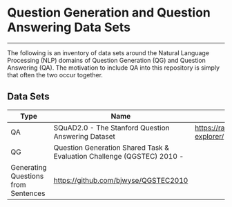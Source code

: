 # Question Generation and Question Answering Data Sets
---

The following is an inventory of data sets around the Natural Language Processing (NLP) domains of Question Generation (QG) and Question Answering (QA). The motivation to include QA into this repository is simply that often the two occur together.

## Data Sets

 Type | Name | Link
----- | --- | ---
QA | SQuAD2.0 - The Stanford Question Answering Dataset | https://rajpurkar.github.io/SQuAD-explorer/ 
QG | Question Generation Shared Task & Evaluation Challenge (QGSTEC) 2010 - 
Generating Questions from Sentences | https://github.com/bjwyse/QGSTEC2010
